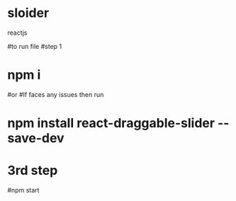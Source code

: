 # sloider
reactjs

#to run file
#step 1
# npm i 
#or
#If faces any issues then run 
# npm install react-draggable-slider --save-dev
# 3rd step
#npm start
